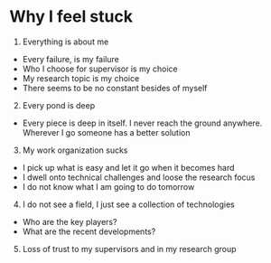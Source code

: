 # Why I feel stuck

1. Everything is about me
- Every failure, is my failure
- Who I choose for supervisor is my choice
- My research topic is my choice
- There seems to be no constant besides of myself

2. Every pond is deep
- Every piece is deep in itself. I never reach the ground anywhere. Wherever I go
someone has a better solution

3. My work organization sucks
- I pick up what is easy and let it go when it becomes hard
- I dwell onto technical challenges and loose the research focus 
- I do not know what I am going to do tomorrow

4. I do not see a field, I just see a collection of technologies

- Who are the key players?
- What are the recent developments?

5. Loss of trust to my supervisors and in my research group
